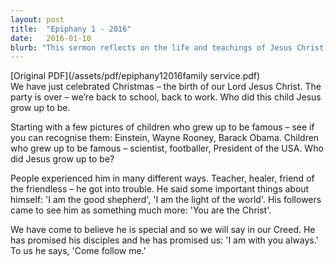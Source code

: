 ```yaml
---
layout: post
title:  "Epiphany 1 - 2016"
date:   2016-01-10
blurb: "This sermon reflects on the life and teachings of Jesus Christ. It discusses how Jesus was perceived in different ways by people - as a teacher, healer, and friend of the friendless. It emphasizes the important self-proclamations of Jesus, such as 'I am the good shepherd' and 'I am the light of the world'. The sermon concludes with the promise of Jesus to his disciples and to us, 'I am with you always.'"
---
```

[Original PDF](/assets/pdf/epiphany12016family service.pdf)    
We have just celebrated Christmas – the birth of our Lord Jesus Christ. The party is over – we’re back to school, back to work. Who did this child Jesus grow up to be.

Starting with a few pictures of children who grew up to be famous – see if you can recognise them: Einstein, Wayne Rooney, Barack Obama. Children who grew up to be famous – scientist, footballer, President of the USA. Who did Jesus grow up to be?

People experienced him in many different ways. Teacher, healer, friend of the friendless – he got into trouble. He said some important things about himself: 'I am the good shepherd', 'I am the light of the world'. His followers came to see him as something much more: 'You are the Christ'.

We have come to believe he is special and so we will say in our Creed. He has promised his disciples and he has promised us: 'I am with you always.' To us he says, 'Come follow me.'
